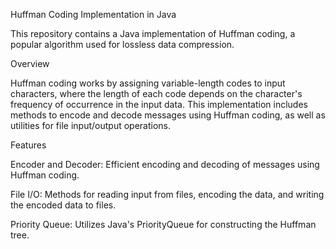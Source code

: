   Huffman Coding Implementation in Java

This repository contains a Java implementation of Huffman coding, a popular algorithm used for lossless data compression.

Overview

Huffman coding works by assigning variable-length codes to input characters, where the length of each code depends on the character's frequency of occurrence in the input data. This implementation includes methods to encode and decode messages using Huffman coding, as well as utilities for file input/output operations.

Features

Encoder and Decoder: Efficient encoding and decoding of messages using Huffman coding.

File I/O: Methods for reading input from files, encoding the data, and writing the encoded data to files.

Priority Queue: Utilizes Java's PriorityQueue for constructing the Huffman tree.
